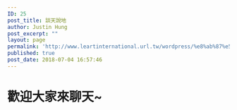```yaml
---
ID: 25
post_title: 談天說地
author: Justin Hung
post_excerpt: ""
layout: page
permalink: 'http://www.leartinternational.url.tw/wordpress/%e8%ab%87%e5%a4%a9%e8%aa%aa%e5%9c%b0/'
published: true
post_date: 2018-07-04 16:57:46
---
```

<h1><strong>歡迎大家來聊天~</strong></h1>